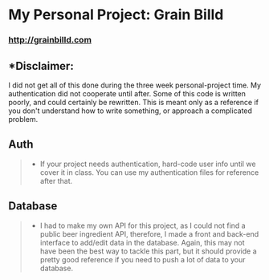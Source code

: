 # My Personal Project: Grain Billd
### http://grainbilld.com

## \*Disclaimer:
I did not get all of this done during the three week personal-project time. My authentication did not cooperate until after. Some of this code is written poorly, and could certainly be rewritten. This is meant only as a reference if you don't understand how to write something, or approach a complicated problem.

## Auth
> - If your project needs authentication, hard-code user info until we cover it in class. You can use my authentication files for reference after that.

## Database
> - I had to make my own API for this project, as I could not find a public beer ingredient API, therefore, I made a front and back-end interface to add/edit data in the database. Again, this may not have been the best way to tackle this part, but it should provide a pretty good reference if you need to push a lot of data to your database.
